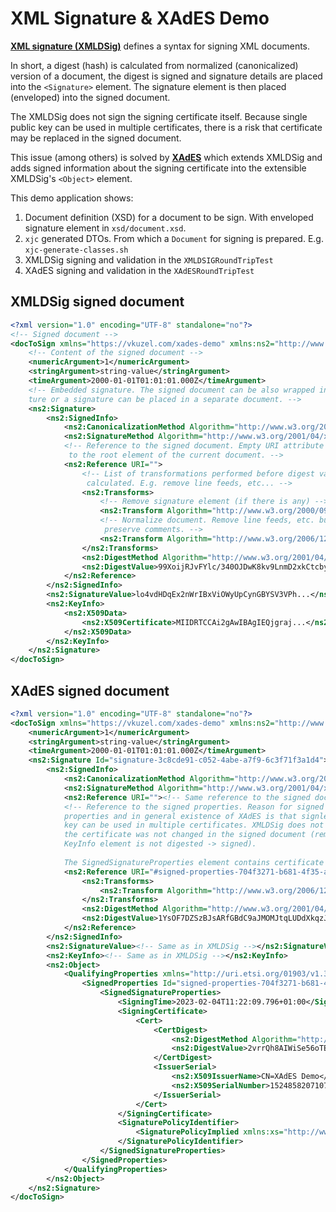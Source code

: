 # XML Signature & XAdES Demo

[**XML signature (XMLDSig)**](http://www.w3.org/TR/2002/REC-xmldsig-core-20020212/) defines a syntax for signing XML documents.

In short, a digest (hash) is calculated from normalized (canonicalized) version of a document, the digest is signed and signature details are placed into the `<Signature>` element. The signature element is then placed (enveloped) into the signed document.

The XMLDSig does not sign the signing certificate itself. Because single public key can be used in multiple certificates, there is a risk that certificate may be replaced in the signed document.

This issue (among others) is solved by [**XAdES**](https://www.w3.org/TR/XAdES/) which extends XMLDSig and adds signed information about the signing certificate into the extensible  XMLDSig's `<Object>` element.

This demo application shows:

1. Document definition (XSD) for a document to be sign. With enveloped signature element in `xsd/document.xsd`.
2. `xjc` generated DTOs. From which a `Document` for signing is prepared. E.g. `xjc-generate-classes.sh`
3. XMLDSig signing and validation in the `XMLDSIGRoundTripTest`
4. XAdES signing and validation in the `XAdESRoundTripTest`

## XMLDSig signed document

```xml
<?xml version="1.0" encoding="UTF-8" standalone="no"?>
<!-- Signed document -->
<docToSign xmlns="https://vkuzel.com/xades-demo" xmlns:ns2="http://www.w3.org/2000/09/xmldsig#">
    <!-- Content of the signed document -->
    <numericArgument>1</numericArgument>
    <stringArgument>string-value</stringArgument>
    <timeArgument>2000-01-01T01:01:01.000Z</timeArgument>
    <!-- Embedded signature. The signed document can be also wrapped in a signa
    ture or a signature can be placed in a separate document. -->
    <ns2:Signature>
        <ns2:SignedInfo>
            <ns2:CanonicalizationMethod Algorithm="http://www.w3.org/2006/12/xml-c14n11#WithComments"/>
            <ns2:SignatureMethod Algorithm="http://www.w3.org/2001/04/xmldsig-more#rsa-sha256"/>
            <!-- Reference to the signed document. Empty URI attribute points
             to the root element of the current document. -->
            <ns2:Reference URI="">
                <!-- List of transformations performed before digest value is
                 calculated. E.g. remove line feeds, etc... -->
                <ns2:Transforms>
                    <!-- Remove signature element (if there is any) -->
                    <ns2:Transform Algorithm="http://www.w3.org/2000/09/xmldsig#enveloped-signature"/>
                    <!-- Normalize document. Remove line feeds, etc. but 
                     preserve comments. -->
                    <ns2:Transform Algorithm="http://www.w3.org/2006/12/xml-c14n11#WithComments"/>
                </ns2:Transforms>
                <ns2:DigestMethod Algorithm="http://www.w3.org/2001/04/xmlenc#sha256"/>
                <ns2:DigestValue>99XoijRJvFYlc/340OJDwK8kv9LnmD2xkCtcbyP96M8=</ns2:DigestValue>
            </ns2:Reference>
        </ns2:SignedInfo>
        <ns2:SignatureValue>lo4vdHDqEx2nWrIBxViOWyUpCynGBYSV3VPh...</ns2:SignatureValue>
        <ns2:KeyInfo>
            <ns2:X509Data>
                <ns2:X509Certificate>MIIDRTCCAi2gAwIBAgIEQjgraj...</ns2:X509Certificate>
            </ns2:X509Data>
        </ns2:KeyInfo>
    </ns2:Signature>
</docToSign>
```

## XAdES signed document

```xml
<?xml version="1.0" encoding="UTF-8" standalone="no"?>
<docToSign xmlns="https://vkuzel.com/xades-demo" xmlns:ns2="http://www.w3.org/2000/09/xmldsig#">
    <numericArgument>1</numericArgument>
    <stringArgument>string-value</stringArgument>
    <timeArgument>2000-01-01T01:01:01.000Z</timeArgument>
    <ns2:Signature Id="signature-3c8cde91-c052-4abe-a7f9-6c3f71f3a1d4">
        <ns2:SignedInfo>
            <ns2:CanonicalizationMethod Algorithm="http://www.w3.org/2006/12/xml-c14n11#WithComments"/>
            <ns2:SignatureMethod Algorithm="http://www.w3.org/2001/04/xmldsig-more#rsa-sha256"/>
            <ns2:Reference URI=""><!-- Same reference to the signed document as in XMLDSig --></ns2:Reference>
            <!-- Reference to the signed properties. Reason for signed 
            properties and in general existence of XAdES is that signle public
            key can be used in multiple certificates. XMLDSig does not ensure
            the certificate was not changed in the signed document (remember
            KeyInfo element is not digested -> signed).
             
            The SignedSignatureProperties element contains certificate identifier. -->
            <ns2:Reference URI="#signed-properties-704f3271-b681-4f35-a8f5-e3c03590d5d7">
                <ns2:Transforms>
                    <ns2:Transform Algorithm="http://www.w3.org/2006/12/xml-c14n11#WithComments"/>
                </ns2:Transforms>
                <ns2:DigestMethod Algorithm="http://www.w3.org/2001/04/xmlenc#sha256"/>
                <ns2:DigestValue>1YsOF7DZSzBJsARfGBdC9aJMOMJtqLUDdXkqzJJPczI=</ns2:DigestValue>
            </ns2:Reference>
        </ns2:SignedInfo>
        <ns2:SignatureValue><!-- Same as in XMLDSig --></ns2:SignatureValue>
        <ns2:KeyInfo><!-- Same as in XMLDSig --></ns2:KeyInfo>
        <ns2:Object>
            <QualifyingProperties xmlns="http://uri.etsi.org/01903/v1.3.2#" Target="#signature-3c8cde91-c052-4abe-a7f9-6c3f71f3a1d4">
                <SignedProperties Id="signed-properties-704f3271-b681-4f35-a8f5-e3c03590d5d7">
                    <SignedSignatureProperties>
                        <SigningTime>2023-02-04T11:22:09.796+01:00</SigningTime>
                        <SigningCertificate>
                            <Cert>
                                <CertDigest>
                                    <ns2:DigestMethod Algorithm="http://www.w3.org/2001/04/xmlenc#sha256"/>
                                    <ns2:DigestValue>2vrrQh8AIWiSe56oTEm5...</ns2:DigestValue>
                                </CertDigest>
                                <IssuerSerial>
                                    <ns2:X509IssuerName>CN=XAdES Demo</ns2:X509IssuerName>
                                    <ns2:X509SerialNumber>15248582071077365500</ns2:X509SerialNumber>
                                </IssuerSerial>
                            </Cert>
                        </SigningCertificate>
                        <SignaturePolicyIdentifier>
                            <SignaturePolicyImplied xmlns:xs="http://www.w3.org/2001/XMLSchema" xmlns:xsi="http://www.w3.org/2001/XMLSchema-instance" xsi:type="xs:string"/>
                        </SignaturePolicyIdentifier>
                    </SignedSignatureProperties>
                </SignedProperties>
            </QualifyingProperties>
        </ns2:Object>
    </ns2:Signature>
</docToSign>
```
